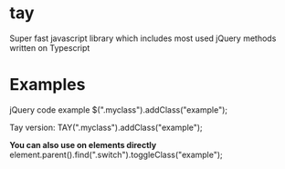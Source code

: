 # tay
Super fast javascript library which includes most used jQuery methods written on Typescript

# Examples

jQuery code example
$(".myclass").addClass("example");

Tay version:
TAY(".myclass").addClass("example");

**You can also use on elements directly**
element.parent().find(".switch").toggleClass("example");


